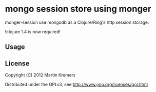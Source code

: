 # mongo session store using monger

monger-session use mongodb as a Clojure/Ring's http session storage.

!clojure 1.4 is now required!

## Usage

## License

Copyright (C) 2012 Martin Kremers

Distributed under the GPLv3, see http://www.gnu.org/licenses/gpl.html
